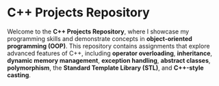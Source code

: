 # C++ Projects Repository

Welcome to the **C++ Projects Repository**, where I showcase my programming skills and demonstrate concepts in **object-oriented programming (OOP)**. This repository contains assignments that explore advanced features of C++, including **operator overloading**, **inheritance**, **dynamic memory management**, **exception handling**, **abstract classes**, **polymorphism**, the **Standard Template Library (STL)**, and **C++-style casting**.

